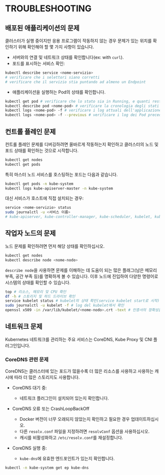 # TROUBLESHOOTING

## 배포된 애플리케이션의 문제

클러스터가 실행 중이지만 응용 프로그램이 작동하지 않는 경우 문제가 있는 위치를 확인하기 위해 확인해야 할 몇 가지 사항이 있습니다.

* 서버와의 연결 및 네트워크 상태를 확인합니다(ex: with `curl`).
* 포드를 표시하는 서비스 확인:

```bash
kubectl describe service <nome-servizio>
# verificare che i selettori siano corretti
# verificare che il servizio stia puntando ad almeno un Endpoint
```

* 애플리케이션을 실행하는 Pod의 상태를 확인합니다.

```bash
kubectl get pod # verificare che lo stato sia in Running, e quanti restart ci sono stati
kubectl describe pod <nome-pod> # verificare la cronologia degli stati
kubectl logs <nome-pod> -f # verificare i log attuali dell'applicazione
kubectl logs <nome-pod> -f --previous # verificare i log dei Pod precedenti
```

## 컨트롤 플레인 문제

컨트롤 플레인 문제를 디버깅하려면 올바르게 작동하는지 확인하고 클러스터의 노드 및 포드 상태를 확인하는 것으로 시작합니다.

```bash
kubectl get nodes
kubectl get pods
```

특히 마스터 노드 서비스를 호스팅하는 포드는 다음과 같습니다.

```bash
kubectl get pods -n kube-system
kubectl logs kube-apiserver-master -n kube-system
```

대신 서비스가 호스트에 직접 설치되는 경우:

```bash
service <nome-servizio> status
sudo journalctl -u <서비스 이름>
# kube-apiserver, kube-controller-manager, kube-scheduler, kubelet, kube-proxy
```

## 작업자 노드의 문제

노드 문제를 확인하려면 먼저 해당 상태를 확인하십시오.

```bash
kubectl get nodes
kubectl describe node <nome-nodo>
```

`describe node`을 사용하면 문제를 이해하는 데 도움이 되는 많은 플래그(남은 메모리 부족, 공간 부족 등)를 명확하게 볼 수 있습니다.
이후 노드에 진입하여 다양한 명령어로 시스템의 상태를 확인할 수 있습니다.

```bash
top # 리소스, 메모리 및 CPU 확인
df -h # 스토리지 및 하드 드라이브 확인
service kubelet status # kubelet의 상태 확인(service kubelet start로 시작)
sudo journalctl -u kubelet -f # log del kubelet에서 확인
openssl x509 -in /var/lib/kubelet/<nome-nodo>.crt -text # 인증서의 정확성을 확인합니다.
```

## 네트워크 문제

Kubernetes 네트워크를 관리하는 주요 서비스는 CoreDNS, Kube Proxy 및 CNI 플러그인입니다.

### CoreDNS 관련 문제

CoreDNS는 클러스터에 있는 포드가 많을수록 더 많은 리소스를 사용하고 사용하는 캐시에 따라 더 많은 스토리지도 사용합니다.

* CoreDNS 대기 중:

  * 네트워크 플러그인이 설치되어 있는지 확인합니다.

* CoreDNS 오류 또는 CrashLoopBackOff

  * Docker 버전이 너무 오래되지 않았는지 확인하고 필요한 경우 업데이트하십시오.
  * 다른 `resolv.conf` 파일을 지정하려면 `resolvConf` 옵션을 사용하십시오.
  * 캐시를 비활성화하고 `/etc/resolv.conf`를 재설정합니다.
  
* CoreDNS 실행 중:

  * `kube-dns`에 유효한 엔드포인트가 있는지 확인합니다.

```bash
kubectl -n kube-system get ep kube-dns
```
